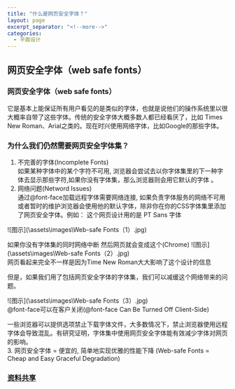 ```yaml
---
title: "什么是网页安全字体？"
layout: page
excerpt_separator: "<!--more-->"
categories:
  - 平面设计
---   
```


## 网页安全字体（web safe fonts）

<!--more-->    

### 网页安全字体（web safe fonts）
它是基本上能保证所有用户看见的是类似的字体，也就是说他们的操作系统里以很大概率自带了这些字体。传统的安全字体大概多数人都已经看厌了，比如 Times New Roman、Arial之类的。现在时兴使用网络字体，比如Google的那些字体。

### 为什么我们仍然需要网页安全字体集？  
1. 不完善的字体(Incomplete Fonts)    
如果某种字体中的某个字符不可用, 浏览器会尝试去以你字体集里的下一种字体去显示那些字符,如果你没有字体集，那么浏览器则会用它默认的字体 。
2. 网络问题(Netword Issues)   
通过@font-face加载远程字体需要网络连接, 如果负责字体服务的网络不可用或者暂时的维护浏览器会使用他的默认字体，除非你在你的CSS字体集里添加了网页安全字体。例如： 这个网页设计用的是 PT Sans 字体
  
![图示](\assets\images\Web-safe Fonts（1）.jpg)  
  
如果你没有字体集的同时网络中断 然后网页就会变成这个(Chrome)
![图示](\assets\images\Web-safe Fonts（2）.jpg)  
网页看起来完全不一样是因为Time New Roman大大影响了这个设计的信息

但是，如果我们用了包括网页安全字体的字体集，我们可以减缓这个网络带来的问题。
  
![图示](\assets\images\Web-safe Fonts（3）.jpg)  
@font-face可以在客户关闭(@font-face Can Be Turned Off Client-Side)

一些浏览器可以提供选项禁止下载字体文件，大多数情况下，禁止浏览器使用远程字体会导致混乱。有研究证明，字体集中使用网页安全字体能有效减少字体对网页的影响。  
3. 网页安全字体 = 便宜的, 简单地实现优雅的性能下降 (Web-safe Fonts = Cheap and Easy Graceful Degradation)  

### [资料共享](https://www.webfx.com/blog/web-design/why-we-still-need-web-safe-fonts/)
